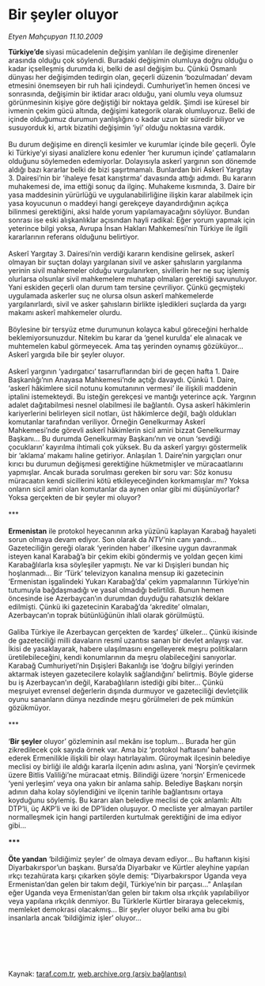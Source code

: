 # Bir şeyler oluyor

*Etyen Mahçupyan 11.10.2009*

<div class="taraf_structure_2col_1zq">
<div class="margen_n">



 <p><b>Türkiye’de </b>siyasi mücadelenin değişim yanlıları ile değişime direnenler arasında olduğu çok söylendi. Buradaki değişimin olumluya doğru olduğu o kadar içselleşmiş durumda ki, belki de asıl değişim bu. Çünkü Osmanlı dünyası her değişimden tedirgin olan, geçerli düzenin ‘bozulmadan’ devam etmesini önemseyen bir ruh hali içindeydi. Cumhuriyet’in hemen öncesi ve sonrasında, değişimin bir iktidar aracı olduğu, yani olumlu veya olumsuz görünmesinin kişiye göre değiştiği bir noktaya geldik. Şimdi ise küresel bir ivmenin çekim gücü altında, değişimi kategorik olarak olumluyoruz. Belki de içinde olduğumuz durumun yanlışlığını o kadar uzun bir süredir biliyor ve susuyorduk ki, artık bizatihi değişimin ‘iyi’ olduğu noktasına vardık. <br/><br/>Bu durum değişime en dirençli kesimler ve kurumlar içinde bile geçerli. Öyle ki Türkiye’yi siyasi analizlere konu edenler ‘her kurumun içinde’ çatlamaların olduğunu söylemeden edemiyorlar. Dolayısıyla askerî yargının son dönemde aldığı bazı kararlar belki de bizi şaşırtmamalı. Bunlardan biri Askerî Yargıtay 3. Dairesi’nin bir ‘ihaleye fesat karıştırma’ davasında attığı adımdı. Bu kararın muhakemesi de, ima ettiği sonuç da ilginç. Muhakeme kısmında, 3. Daire bir yasa maddesinin yürürlüğü ve uygulanabilirliğine ilişkin karar alabilmek için yasa koyucunun o maddeyi hangi gerekçeye dayandırdığının açıkça bilinmesi gerektiğini, aksi halde yorum yapılamayacağını söylüyor. Bundan sonrası ise eski alışkanlıklar açısından hayli radikal: Eğer yorum yapmak için yeterince bilgi yoksa, Avrupa İnsan Hakları Mahkemesi’nin Türkiye ile ilgili kararlarının referans olduğunu belirtiyor. <br/><br/>Askerî Yargıtay 3. Dairesi’nin verdiği kararın kendisine gelirsek, askerî olmayan bir suçtan dolayı yargılanan sivil ve asker şahısların yargılanma yerinin sivil mahkemeler olduğu vurgulanırken, sivillerin her ne suç işlemiş olurlarsa olsunlar sivil mahkemelere muhatap olmaları gerektiği savunuluyor. Yani eskiden geçerli olan durum tam tersine çevriliyor. Çünkü geçmişteki uygulamada askerler suç ne olursa olsun askerî mahkemelerde yargılanırlardı, sivil ve asker şahısların birlikte işledikleri suçlarda da yargı makamı askerî mahkemeler olurdu. <br/><br/>Böylesine bir tersyüz etme durumunun kolayca kabul göreceğini herhalde beklemiyorsunuzdur. Nitekim bu karar da ‘genel kurulda’ ele alınacak ve muhtemelen kabul görmeyecek. Ama taş yerinden oynamış gözüküyor... Askerî yargıda bile bir şeyler oluyor. <br/><br/>Askerî yargının ‘yadırgatıcı’ tasarruflarından biri de geçen hafta 1. Daire Başkanlığı’nın Anayasa Mahkemesi’nde açtığı davaydı. Çünkü 1. Daire, ‘askerî hâkimlere sicil notunu komutanının vermesi’ ile ilişkili maddenin iptalini istemekteydi. Bu isteğin gerekçesi ve mantığı yeterince açık. Yargının adalet dağıtabilmesi nesnel olabilmesi ile bağlantılı. Oysa askerî hâkimlerin kariyerlerini belirleyen sicil notları, üst hâkimlerce değil, bağlı oldukları komutanlar tarafından veriliyor. Örneğin Genelkurmay Askerî Mahkemesi’nde görevli askerî hâkimlerin sicil amiri bizzat Genelkurmay Başkanı... Bu durumda Genelkurmay Başkanı’nın ve onun ‘sevdiği çocukların’ kayırılma ihtimali çok yüksek. Bu da askerî yargıyı göstermelik bir ‘aklama’ makamı haline getiriyor. Anlaşılan 1. Daire’nin yargıçları onur kırıcı bu durumun değişmesi gerektiğine hükmetmişler ve müracaatlarını yapmışlar. Ancak burada sorulması gereken bir soru var: Söz konusu müracaatın kendi sicillerini kötü etkileyeceğinden korkmamışlar mı? Yoksa onların sicil amiri olan komutanlar da aynen onlar gibi mi düşünüyorlar? Yoksa gerçekten de bir şeyler mi oluyor? <br/><br/>***<b> <br/><br/>Ermenistan</b> ile protokol heyecanının arka yüzünü kaplayan Karabağ hayaleti sorun olmaya devam ediyor. Son olarak da <i>NTV’</i>nin canı yandı... Gazeteciliğin gereği olarak ‘yerinden haber’ ilkesine uygun davranmak isteyen kanal Karabağ’a bir çekim ekibi göndermiş ve yoldan geçen kimi Karabağlılarla kısa söyleşiler yapmıştı. Ne var ki Dışişleri bundan hiç hoşlanmadı... Bir ‘Türk’ televizyon kanalına mensup iki gazetecinin ‘Ermenistan işgalindeki Yukarı Karabağ’da’ çekim yapmalarının Türkiye’nin tutumuyla bağdaşmadığı ve yasal olmadığı belirtildi. Bunun hemen öncesinde ise Azerbaycan’ın durumdan duyduğu rahatsızlık deklare edilmişti. Çünkü iki gazetecinin Karabağ’da ‘akredite’ olmaları, Azerbaycan’ın toprak bütünlüğünün ihlali olarak görülmüştü. <br/><br/>Galiba Türkiye ile Azerbaycan gerçekten de ‘kardeş’ ülkeler... Çünkü ikisinde de gazeteciliği milli davaların resmî uzantısı sanan bir devlet anlayışı var. İkisi de yasaklayarak, habere ulaşılmasını engelleyerek meşru politikaların üretilebileceğini, kendi konumlarının da meşru olabileceğini sanıyorlar. Karabağ Cumhuriyeti’nin Dışişleri Bakanlığı ise ‘doğru bilgiyi yerinden aktarmak isteyen gazetecilere kolaylık sağlandığını’ belirtmiş. Böyle giderse bu iş Azerbaycan’ın değil, Karabağlıların istediği gibi biter... Çünkü meşruiyet evrensel değerlerin dışında durmuyor ve gazeteciliği devletçilik oyunu sananların dünya nezdinde meşru görülmeleri de pek mümkün gözükmüyor. <br/><br/>*** <br/><br/>‘<b>Bir şeyler</b> oluyor’ gözleminin asıl mekânı ise toplum... Burada her gün zikredilecek çok sayıda örnek var. Ama biz ‘protokol haftasını’ bahane ederek Ermenilikle ilişkili bir olayı hatırlayalım. Güroymak ilçesinin belediye meclisi oy birliği ile aldığı kararla ilçenin adını aslına, yani ‘Norşin’e çevirmek üzere Bitlis Valiliği’ne müracaat etmiş. Bilindiği üzere ‘norşin’ Ermenicede ‘yeni yerleşim’ veya ona yakın bir anlama sahip. Belediye Başkanı norşin adının daha kolay söylendiğini ve ilçenin tarihle bağlantısını ortaya koyduğunu söylemiş. Bu kararı alan belediye meclisi de çok anlamlı: Altı DTP’li, üç AKP’li ve iki de DP’liden oluşuyor. O mecliste yer almayan partiler normalleşmek için hangi partilerden kurtulmak gerektiğini de ima ediyor gibi...<b> <br/><br/>*** <br/><br/>Öte yandan</b> ‘bildiğimiz şeyler’ de olmaya devam ediyor... Bu haftanın kişisi Diyarbakırspor’un başkanı. Bursa’da Diyarbakır ve Kürtler aleyhine yapılan ırkçı tezahürata karşı çıkarken şöyle demiş: “Diyarbakırspor Uganda veya Ermenistan’dan gelen bir takım değil, Türkiye’nin bir parçası...” Anlaşılan eğer Uganda veya Ermenistan’dan gelen bir takım olsa ırkçılık yapılabiliyor veya yapılana ırkçılık denmiyor. Bu Türklerle Kürtler biraraya gelecekmiş, memleket demokrasi olacakmış... Bir şeyler oluyor belki ama bu gibi insanlarla ancak ‘bildiğimiz işler’ oluyor...</p>
<br/>
<br/>
<br/>



<br/>


<div id="taraf_not">
</div>

</div>


</div>

Kaynak: [taraf.com.tr](http://taraf.com.tr:80/makale/7863.htm), [web.archive.org (arşiv bağlantısı)](http://web.archive.org/web/20091217143205/http://taraf.com.tr:80/makale/7863.htm)
